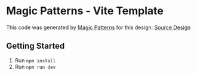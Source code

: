 # Magic Patterns - Vite Template

This code was generated by [Magic Patterns](https://magicpatterns.com) for this design: [Source Design](https://magicpatterns.com/c/vh51pjaxqmf7teko3teq8w)

## Getting Started

1. Run `npm install`
2. Run `npm run dev`
